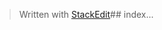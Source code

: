 


> Written with [StackEdit](https://stackedit.io/)## index...

<!--stackedit_data:
eyJoaXN0b3J5IjpbMTExODQ2NTI1Miw3MzA5OTgxMTZdfQ==
-->
